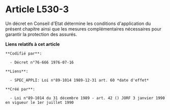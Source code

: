 # Article L530-3

Un décret en Conseil d'Etat détermine les conditions d'application du présent chapitre ainsi que les mesures complémentaires
nécessaires pour garantir la protection des assurés.

**Liens relatifs à cet article**

	**Codifié par**:

	  - Décret n°76-666 1976-07-16

	**Liens**:

	  - SPEC_APPLI: Loi n°89-1014 1989-12-31 art. 60 *date d'effet*

	**Créé par**:

	  - Loi n°89-1014 du 31 décembre 1989 - art. 42 () JORF 3 janvier 1990 en vigueur le 1er juillet 1990
